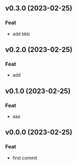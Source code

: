 ## v0.3.0 (2023-02-25)

### Feat

- add bbb

## v0.2.0 (2023-02-25)

### Feat

- add

## v0.1.0 (2023-02-25)

### Feat

- aaa

## v0.0.0 (2023-02-25)

### Feat

- first commit
